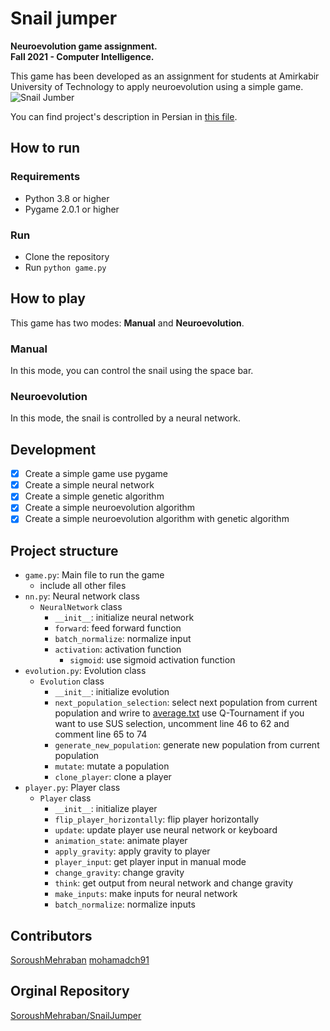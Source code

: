 # Snail jumper
**Neuroevolution game assignment.**  
**Fall 2021 - Computer Intelligence.**  

This game has been developed as an assignment for students at Amirkabir University of Technology to apply neuroevolution using a simple game.  
![Snail Jumber](SnailJumper.png)

You can find project's description in Persian in  [this file](/CI_NeuroevolutionGame.pdf).

## How to run

### Requirements

- Python 3.8 or higher
- Pygame 2.0.1 or higher

### Run

- Clone the repository
- Run `python game.py`

## How to play

This game has two modes: **Manual** and **Neuroevolution**.

### Manual

In this mode, you can control the snail using the space bar.

### Neuroevolution

In this mode, the snail is controlled by a neural network.

## Development

- [x] Create a simple game use pygame
- [x] Create a simple neural network
- [x] Create a simple genetic algorithm
- [x] Create a simple neuroevolution algorithm
- [x] Create a simple neuroevolution algorithm with genetic algorithm
## Project structure

- `game.py`: Main file to run the game
  - include all other files
- `nn.py`: Neural network class
    - `NeuralNetwork` class
        - `__init__`: initialize neural network
        - `forward`: feed forward function
        - `batch_normalize`: normalize input
        - `activation`: activation function
          - `sigmoid`: use sigmoid activation function
- `evolution.py`: Evolution class
    - `Evolution` class
        - `__init__`: initialize evolution
        - `next_population_selection`: select next population from current population and wrire to [average.txt](/average.txt) use Q-Tournament
        if you want to use SUS  selection, uncomment line 46 to 62 and comment line 65 to 74
        - `generate_new_population`: generate new population from current population
        - `mutate`: mutate a population
        - `clone_player`: clone a player
- `player.py`: Player class
    - `Player` class
        - `__init__`: initialize player
        - `flip_player_horizontally`: flip player horizontally
        - `update`: update player use neural network or keyboard
        - `animation_state`: animate player
        - `apply_gravity`: apply gravity to player
        - `player_input`: get player input in manual mode
        - `change_gravity`: change gravity 
        - `think`: get output from neural network and change gravity
        - `make_inputs`: make inputs for neural network
        - `batch_normalize`: normalize inputs
        


## Contributors
[SoroushMehraban](https://github.com/SoroushMehraban)
[mohamadch91](https://github.com/mohamadch91)

## Orginal Repository
[SoroushMehraban/SnailJumper](https://github.com/SoroushMehraban/SnailJumper)